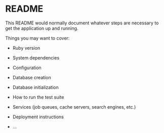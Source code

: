 # README

This README would normally document whatever steps are necessary to get the
application up and running.

Things you may want to cover:

* Ruby version

* System dependencies

* Configuration

* Database creation

* Database initialization

* How to run the test suite

* Services (job queues, cache servers, search engines, etc.)

* Deployment instructions

* ...

<!--
gem geocoder for latitude and longitude


bin/importmap pin geolib (for calculate distance user location and geolocation)

to restart data base
rails db:reset
command to check all number of comments in rails console
 Property.pluck(:reviews_count)
 -->
